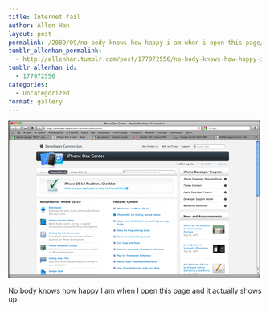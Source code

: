 ```yaml
---
title: Internet fail
author: Allen Han
layout: post
permalink: /2009/09/no-body-knows-how-happy-i-am-when-i-open-this-page/
tumblr_allenhan_permalink:
  - http://allenhan.tumblr.com/post/177972556/no-body-knows-how-happy-i-am-when-i-open-this-page
tumblr_allenhan_id:
  - 177972556
categories:
  - Uncategorized
format: gallery
---
```

[<img class="alignnone size-full wp-image-458" alt="tumblr_kpcllp8qDA1qzkacto1_" src="/images/uploads/2013/03/tumblr_kpcllp8qDA1qzkacto1_.png" width="500" height="313" />][1]

No body knows how happy I am when I open this page and it actually shows up.

 [1]: /images/uploads/2013/03/tumblr_kpcllp8qDA1qzkacto1_.png
